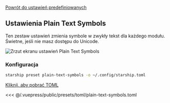 [Powrót do ustawień predefiniowanych](./README.md#plain-text-symbols)

## Ustawienia Plain Text Symbols

Ten zestaw ustawień zmienia symbole w zwykły tekst dla każdego modułu. Świetne, jeśli nie masz dostępu do Unicode.

![Zrzut ekranu ustawień Plain Text Symbols](/presets/img/plain-text-symbols.png)

### Konfiguracja

```sh
starship preset plain-text-symbols -o ~/.config/starship.toml
```

[Kliknij, aby pobrać TOML](/presets/toml/plain-text-symbols.toml)

<<< @/.vuepress/public/presets/toml/plain-text-symbols.toml
